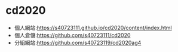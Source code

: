 # cd2020
* 個人網站:https://s40723111.github.io/cd2020/content/index.html
* 個人倉儲:https://github.com/s40723111/cd2020
* 分組網站:https://github.com/s40723119/cd2020ag4
